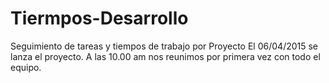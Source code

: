 # Tiermpos-Desarrollo
Seguimiento de tareas y tiempos de trabajo por Proyecto
El 06/04/2015 se lanza el proyecto. A las 10.00 am nos reunimos por primera vez con todo el equipo.
